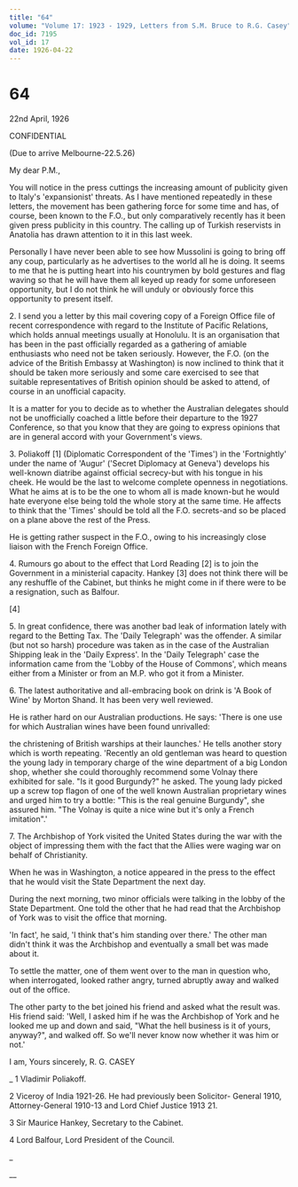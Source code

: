 ```yaml
---
title: "64"
volume: "Volume 17: 1923 - 1929, Letters from S.M. Bruce to R.G. Casey"
doc_id: 7195
vol_id: 17
date: 1926-04-22
---
```


# 64

22nd April, 1926

CONFIDENTIAL

(Due to arrive Melbourne-22.5.26)

My dear P.M.,

You will notice in the press cuttings the increasing amount of publicity given to Italy's 'expansionist' threats. As I have mentioned repeatedly in these letters, the movement has been gathering force for some time and has, of course, been known to the F.O., but only comparatively recently has it been given press publicity in this country. The calling up of Turkish reservists in Anatolia has drawn attention to it in this last week.

Personally I have never been able to see how Mussolini is going to bring off any coup, particularly as he advertises to the world all he is doing. It seems to me that he is putting heart into his countrymen by bold gestures and flag waving so that he will have them all keyed up ready for some unforeseen opportunity, but I do not think he will unduly or obviously force this opportunity to present itself.

2\. I send you a letter by this mail covering copy of a Foreign Office file of recent correspondence with regard to the Institute of Pacific Relations, which holds annual meetings usually at Honolulu. It is an organisation that has been in the past officially regarded as a gathering of amiable enthusiasts who need not be taken seriously. However, the F.O. (on the advice of the British Embassy at Washington) is now inclined to think that it should be taken more seriously and some care exercised to see that suitable representatives of British opinion should be asked to attend, of course in an unofficial capacity.

It is a matter for you to decide as to whether the Australian delegates should not be unofficially coached a little before their departure to the 1927 Conference, so that you know that they are going to express opinions that are in general accord with your Government's views.

3\. Poliakoff [1] (Diplomatic Correspondent of the 'Times') in the 'Fortnightly' under the name of 'Augur' ('Secret Diplomacy at Geneva') develops his well-known diatribe against official secrecy-but with his tongue in his cheek. He would be the last to welcome complete openness in negotiations. What he aims at is to be the one to whom all is made known-but he would hate everyone else being told the whole story at the same time. He affects to think that the 'Times' should be told all the F.O. secrets-and so be placed on a plane above the rest of the Press.

He is getting rather suspect in the F.O., owing to his increasingly close liaison with the French Foreign Office.

4\. Rumours go about to the effect that Lord Reading [2] is to join the Government in a ministerial capacity. Hankey [3] does not think there will be any reshuffle of the Cabinet, but thinks he might come in if there were to be a resignation, such as Balfour.

[4]

5\. In great confidence, there was another bad leak of information lately with regard to the Betting Tax. The 'Daily Telegraph' was the offender. A similar (but not so harsh) procedure was taken as in the case of the Australian Shipping leak in the 'Daily Express'. In the 'Daily Telegraph' case the information came from the 'Lobby of the House of Commons', which means either from a Minister or from an M.P. who got it from a Minister.

6\. The latest authoritative and all-embracing book on drink is 'A Book of Wine' by Morton Shand. It has been very well reviewed.

He is rather hard on our Australian productions. He says: 'There is one use for which Australian wines have been found unrivalled:

the christening of British warships at their launches.' He tells another story which is worth repeating. 'Recently an old gentleman was heard to question the young lady in temporary charge of the wine department of a big London shop, whether she could thoroughly recommend some Volnay there exhibited for sale. "Is it good Burgundy?" he asked. The young lady picked up a screw top flagon of one of the well known Australian proprietary wines and urged him to try a bottle: "This is the real genuine Burgundy", she assured him. "The Volnay is quite a nice wine but it's only a French imitation".'

7\. The Archbishop of York visited the United States during the war with the object of impressing them with the fact that the Allies were waging war on behalf of Christianity.

When he was in Washington, a notice appeared in the press to the effect that he would visit the State Department the next day.

During the next morning, two minor officials were talking in the lobby of the State Department. One told the other that he had read that the Archbishop of York was to visit the office that morning.

'In fact', he said, 'I think that's him standing over there.' The other man didn't think it was the Archbishop and eventually a small bet was made about it.

To settle the matter, one of them went over to the man in question who, when interrogated, looked rather angry, turned abruptly away and walked out of the office.

The other party to the bet joined his friend and asked what the result was. His friend said: 'Well, I asked him if he was the Archbishop of York and he looked me up and down and said, "What the hell business is it of yours, anyway?", and walked off. So we'll never know now whether it was him or not.'

I am, Yours sincerely, R. G. CASEY 

_ 1 Vladimir Poliakoff.

2 Viceroy of India 1921-26. He had previously been Solicitor- General 1910, Attorney-General 1910-13 and Lord Chief Justice 1913 21.

3 Sir Maurice Hankey, Secretary to the Cabinet.

4 Lord Balfour, Lord President of the Council.

_

__
